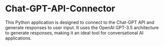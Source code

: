 # Chat-GPT-API-Connector
This Python application is designed to connect to the Chat-GPT API and generate responses to user input. It uses the OpenAI GPT-3.5 architecture to generate responses, making it an ideal tool for conversational AI applications.
